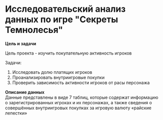 # Исследовательский анализ данных по игре "Секреты Темнолесья"

**Цель и задачи**  

Цель проекта - изучить покупательную активность игроков 

Задачи:  
1. Исследовать долю платящих игроков  
2. Проанализировать внутриигровые покупки
3. Проверить зависимость активности игроков от расы персонажа

**Описание данных**  
Данные представлены в виде 7 таблиц, которые содержат информацию о зарегистрированных игроках и их персонажах, а также сведения о совершённых внутриигровых покупках за игровую валюту «райские лепестки»
